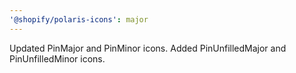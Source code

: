 ```yaml
---
'@shopify/polaris-icons': major
---
```


Updated PinMajor and PinMinor icons. Added PinUnfilledMajor and PinUnfilledMinor icons.
